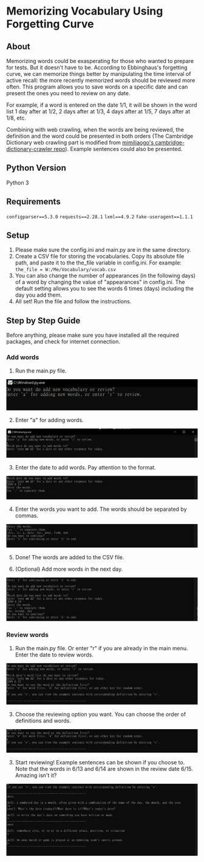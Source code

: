 # Memorizing Vocabulary Using Forgetting Curve

## About

Memorizing words could be exasperating for those who wanted to prepare for tests. But it doesn't have to be. According to Ebbinghaus's
forgetting curve, we can memorize things better by manipulating the time interval of active recall: the more recently memorized words
should be reviewed more often. This program allows you to save words on a specific date and can present the ones you need to review
on any date. 

For example, if a word is entered on the date 1/1, it will be shown in the word list 1 day after at 1/2, 2 days after at 1/3, 4 days after at 1/5, 7 days after at 1/8, etc.

Combining with web crawling, when the words are being reviewed, the definition and the word could be presented in both orders (The Cambridge Dictionary
web crawling part is modified from [mimiliaogo's cambridge-dictionary-crawler repo](https://github.com/mimiliaogo/cambridge-dictionary-crawler.git)). Example sentences 
could also be presented.

## Python Version

Python 3

## Requirements

﻿`configparser==5.3.0`
`requests==2.28.1`
`lxml==4.9.2`
`fake-useragent==1.1.1`

## Setup

1. Please make sure the config.ini and main.py are in the same directory.
2. Create a CSV file for storing the vocabularies. Copy its absolute file path, and paste it to the the_file variable in config.ini. For example: `the_file = W:/Me/Vocabulary/vocab.csv`
3. You can also change the number of appearances (in the following days) of a word by changing the value of "appearances" in config.ini. The default setting allows you to see the words 6 times (days) including the day you add them.
4. All set! Run the file and follow the instructions.

## Step by Step Guide

Before anything, please make sure you have installed all the required packages, and check for internet connection.

### Add words

1. Run the main.py file.

![image](/images/runMain.png)

2. Enter "a" for adding words.

![image](/images/enterAtoAdd.png)

3. Enter the date to add words. Pay attention to the format.

![image](/images/enterDateA.png)

4. Enter the words you want to add. The words should be separated by commas.

![image](/images/enterWords.png)

5. Done! The words are added to the CSV file.

6. (Optional) Add more words in the next day.

![image](/images/enterWords2.png)

### Review words

1. Run the main.py file. Or enter "r" if you are already in the main menu. Enter the date to review words.

![image](/images/enterRdateToReview.png)

3. Choose the reviewing option you want. You can choose the order of definitions and words.

![image](/images/reviewOptions.png)

3. Start reviewing! Example sentences can be shown if you choose to. Note that the words in 6/13 and 6/14 are shown in the review date 6/15. Amazing isn't it?

![image](/images/reviewWords.png)
